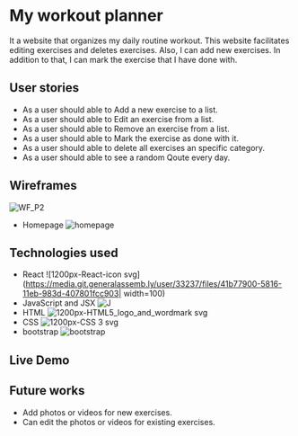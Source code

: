 # My workout planner
It a website that organizes my daily routine workout. This website facilitates editing exercises and deletes exercises. Also, I can add new exercises. In addition to that, I can mark the exercise that I have done with. 

## User stories
* As a user should able to Add a new exercise to a list. 
* As a user should able to Edit an exercise from a list.
* As a user should able to Remove an exercise from a list.
* As a user should able to Mark the exercise as done with it. 
* As a user should able to delete all exercises an specific category.
* As a user should able to see a random Qoute every day.


## Wireframes
![WF_P2](https://media.git.generalassemb.ly/user/33237/files/547d7e00-5815-11eb-8fea-4590fa84821d)
* Homepage
![homepage](https://media.git.generalassemb.ly/user/33237/files/c6a98f00-5824-11eb-9749-88ae31a07213)


## Technologies used
* React ![1200px-React-icon svg](https://media.git.generalassemb.ly/user/33237/files/41b77900-5816-11eb-983d-407801fcc903| width=100)
* JavaScript and JSX ![J](https://media.git.generalassemb.ly/user/33237/files/92cb6b00-581e-11eb-9980-e0f292130990)
* HTML ![1200px-HTML5_logo_and_wordmark svg](https://media.git.generalassemb.ly/user/33237/files/cf976200-581e-11eb-9409-c5a815481c93)
* CSS ![1200px-CSS 3 svg](https://media.git.generalassemb.ly/user/33237/files/ec339a00-581e-11eb-8410-b5feb521a602)
* bootstrap ![bootstrap](https://media.git.generalassemb.ly/user/33237/files/2dc44500-581f-11eb-9cf9-a6fefb7aa1e7)


## Live Demo
<!-- [Links name](linkurl)  -->


## Future works 
* Add photos or videos for new exercises.
* Can edit the photos or videos for existing exercises.



